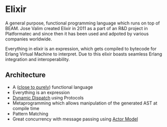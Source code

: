 # Elixir

A general purpose, functional programming language which runs on top of BEAM.
Jose Valim created Elixir in 2011 as a part of an R&D project in Platformatec
and since then it has been used and adpoted by various companies worldwide.

Everything in elixir is an expression, which gets compiled to bytecode for
Erlang Virtual Machine to interpret. Due to this elixir boasts seamless
Erlang integration and interoperability.


## Architecture

- A ([close to purely](https://en.wikipedia.org/wiki/Purely_functional_programming)) functional language
- Everything is an expression
- [Dynamic Dispatch](https://en.wikipedia.org/wiki/Dynamic_dispatch) using Protocols
- Metaprogramming which allows manipulation of the generated AST at compile time
- Pattern Matching
- Great concurrency with message passing using [Actor Model](http://www.brianstorti.com/the-actor-model/)
